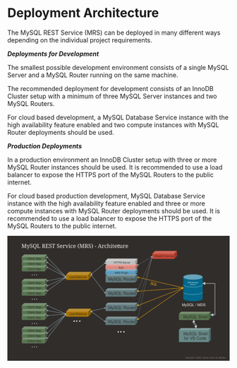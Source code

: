 <!-- Copyright (c) 2022, 2023, Oracle and/or its affiliates.

This program is free software; you can redistribute it and/or modify
it under the terms of the GNU General Public License, version 2.0,
as published by the Free Software Foundation.

This program is also distributed with certain software (including
but not limited to OpenSSL) that is licensed under separate terms, as
designated in a particular file or component or in included license
documentation.  The authors of MySQL hereby grant you an additional
permission to link the program and your derivative works with the
separately licensed software that they have included with MySQL.
This program is distributed in the hope that it will be useful,  but
WITHOUT ANY WARRANTY; without even the implied warranty of
MERCHANTABILITY or FITNESS FOR A PARTICULAR PURPOSE.  See
the GNU General Public License, version 2.0, for more details.

You should have received a copy of the GNU General Public License
along with this program; if not, write to the Free Software Foundation, Inc.,
51 Franklin St, Fifth Floor, Boston, MA 02110-1301 USA -->

# Deployment Architecture

The MySQL REST Service (MRS) can be deployed in many different ways depending on the individual project requirements.

**_Deployments for Development_**

The smallest possible development environment consists of a single MySQL Server and a MySQL Router running on the same machine.

The recommended deployment for development consists of an InnoDB Cluster setup with a minimum of three MySQL Server instances and two MySQL Routers.

For cloud based development, a MySQL Database Service instance with the high availability feature enabled and two compute instances with MySQL Router deployments should be used.

**_Production Deployments_**

In a production environment an InnoDB Cluster setup with three or more MySQL Router instances should be used. It is recommended to use a load balancer to expose the HTTPS port of the MySQL Routers to the public internet.

For cloud based production development, MySQL Database Service instance with the high availability feature enabled and three or more compute instances with MySQL Router deployments should be used. It is recommended to use a load balancer to expose the HTTPS port of the MySQL Routers to the public internet.

![MySQL REST Service Architecture Diagram](../images/mrs-architecture.svg "MySQL REST Service Architecture Diagram")
